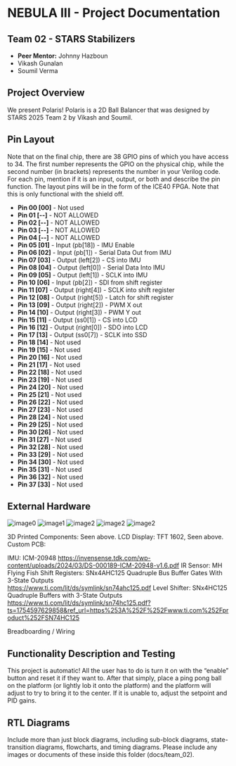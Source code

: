# NEBULA III - Project Documentation

## Team 02 - STARS Stabilizers
* **Peer Mentor:** Johnny Hazboun
* Vikash Gunalan
* Soumil Verma

## Project Overview
We present Polaris! Polaris is a 2D Ball Balancer that was designed by STARS 2025 Team 2 by Vikash and Soumil.


## Pin Layout
Note that on the final chip, there are 38 GPIO pins of which you have access to 34. The first number represents the GPIO on the physical chip, while the second number (in brackets) represents the number in your Verilog code. For each pin, mention if it is an input, output, or both and describe the pin function.
The layout pins will be in the form of the ICE40 FPGA. Note that this is only functional with the shield off.

* **Pin 00 [00]** - Not used
* **Pin 01 [--]** - NOT ALLOWED
* **Pin 02 [--]** - NOT ALLOWED
* **Pin 03 [--]** - NOT ALLOWED
* **Pin 04 [--]** - NOT ALLOWED
* **Pin 05 [01]** - Input (pb[18]) - IMU Enable
* **Pin 06 [02]** - Input (pb[1]) - Serial Data Out from IMU
* **Pin 07 [03]** - Output (left[2]) - CS into IMU 
* **Pin 08 [04]** - Output (left[0]) - Serial Data Into IMU 
* **Pin 09 [05]** - Output (left[1]) - SCLK into IMU
* **Pin 10 [06]** - Input (pb[2]) - SDI from shift register
* **Pin 11 [07]** - Output (right[4]) - SCLK into shift register
* **Pin 12 [08]** - Output (right[5]) - Latch for shift register
* **Pin 13 [09]** - Output (right[2]) - PWM X out 
* **Pin 14 [10]** - Output (right[3]) - PWM Y out 
* **Pin 15 [11]** - Output (ss0[1]) - CS into LCD 
* **Pin 16 [12]** - Output (right[0]) - SDO into LCD 
* **Pin 17 [13]** - Output (ss0[7]) - SCLK into SSD 
* **Pin 18 [14]** - Not used 
* **Pin 19 [15]** - Not used 
* **Pin 20 [16]** - Not used 
* **Pin 21 [17]** - Not used 
* **Pin 22 [18]** - Not used 
* **Pin 23 [19]** - Not used 
* **Pin 24 [20]** - Not used 
* **Pin 25 [21]** - Not used 
* **Pin 26 [22]** - Not used 
* **Pin 27 [23]** - Not used 
* **Pin 28 [24]** - Not used 
* **Pin 29 [25]** - Not used
* **Pin 30 [26]** - Not used
* **Pin 31 [27]** - Not used
* **Pin 32 [28]** - Not used
* **Pin 33 [29]** - Not used
* **Pin 34 [30]** - Not used
* **Pin 35 [31]** - Not used
* **Pin 36 [32]** - Not used
* **Pin 37 [33]** - Not used

## External Hardware

![image0](IMG_4426.jpeg)
![image1](IMG_4424.jpeg)
![image2](IMG_4427.jpeg)
![image2](breadboard.jpg)
![image2](lcd.jpeg)



3D Printed Components: Seen above.
LCD Display: TFT 1602, Seen above.
Custom PCB:

IMU: ICM-20948
https://invensense.tdk.com/wp-content/uploads/2024/03/DS-000189-ICM-20948-v1.6.pdf 
IR Sensor: MH Flying Fish
Shift Registers: SNx4AHC125 Quadruple Bus Buffer Gates With 3-State Outputs                                                                                                                                              
https://www.ti.com/lit/ds/symlink/sn74ahc125.pdf 
Level Shifter: SNx4HC125 Quadruple Buffers with 3-State Outputs
https://www.ti.com/lit/ds/symlink/sn74hc125.pdf?ts=1754597629858&ref_url=https%253A%252F%252Fwww.ti.com%252Fproduct%252FSN74HC125 

Breadboarding / Wiring
 


## Functionality Description and Testing
This project is automatic! All the user has to do is turn it on with the “enable” button and reset it if they want to. After that simply, place a ping pong ball on the platform (or lightly lob it onto the platform) and the platform will adjust to try to bring it to the center. If it is unable to, adjust the setpoint and PID gains. 


## RTL Diagrams
Include more than just block diagrams, including sub-block diagrams, state-transition diagrams, flowcharts, and timing diagrams. Please include any images or documents of these inside this folder (docs/team_02).
